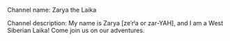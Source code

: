 Channel name: Zarya the Laika

Channel description: My name is Zarya [zɐˈrʲa or zar-YAH], and I am a West Siberian Laika! Come join us on our adventures.
